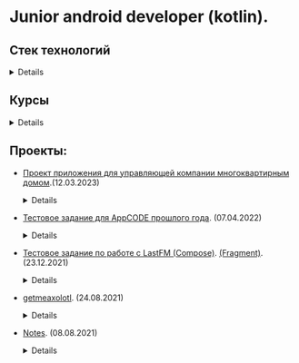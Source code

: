 # Junior android developer (kotlin). 

## Стек технологий 
<details> 
   
   + Kotlin
   
   + Android SDK
   
   + Retrofit
   
   + jetpack libs
   
   + Jetpack Compose (использовал, сейчас изучение отложено)
   
   + ViewBinding
   
   + Kotlin Coroutines
   
   + MVVM
   
   + ClearArchitecture
   
   + DI (Hilt)
   
   + ROOM.
  
</details>

## Курсы
<details>

[Developing Android Apps with Kotlin](https://classroom.udacity.com/courses/ud9012)

</details>

## Проекты:
   
+ [Проект приложения для управляющей компании многоквартирным домом](https://github.com/zdezak/Space).(12.03.2023)
   <details>
               
      Описание: Проект приложения для управляющей компании многоквартирным домом. Состоит из нижнего навигационного бара, имеет 3 кладки.
  
      Стек: MVVM, StateFlow, RecyclerView, XML...
   
   </details>

+ [Тестовое задание для AppCODE прошлого года](https://github.com/zdezak/Coder). (07.04.2022)
   <details>

      Описание: Приложение с информацией о пользователях. Тестовое задание для AppCODE прошлого года.

      Стек: Retrofit, Hilt(ветка rewrite), Jetpack Compose, MVVM, clearArchitecture(ветка rewrite)

   </details>
  
+ [Тестовое задание по работе с LastFM (Compose)](https://github.com/zdezak/getInfoAboutAlbums). [(Fragment)](https://github.com/zdezak/getArtist). (23.12.2021)
   <details>

      Описание: Приложение реализует поиск, возвращает список групп и музыкантов. По клику на имя музыканта или группы, выводит обложки альбомов.

      Стек: Retrofit, Moshi, RecyclerView, Fragment, Jetpack Compose (Отдельный репозиторий), MVVM.

   </details>

+ [getmeaxolotl](https://github.com/zdezak/getmeaxolotl). (24.08.2021)
   <details>

      Описание: Приложение получает данные с API и выводит на экран. По кнопке отправляется новый запрос.

      Стек: Retrofit, Moshi, Activity, MVVM.

   </details>

+ [Notes](https://github.com/zdezak/Notes). (08.08.2021)
   <details>

      Простое приложение для заметок. Отображение, добавление, редактирование, удаление.Построено на взаимодействии фрагментов. Одно activity.

      Стек: Retrofit, Room, DataBinding, RecyclerView, Safe-arg, Jetpack navigation, MVVM, kotlin coroutines,lifecycler lib,

   </details>

